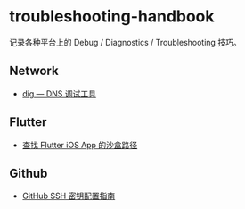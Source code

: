 # troubleshooting-handbook

记录各种平台上的 Debug / Diagnostics / Troubleshooting 技巧。

## Network

- [dig — DNS 调试工具](network/dig.md)

## Flutter

- [查找 Flutter iOS App 的沙盒路径](flutter/ios-simulator-sandbox.md)

## Github

- [GitHub SSH 密钥配置指南](github/setup-ssh.md)
